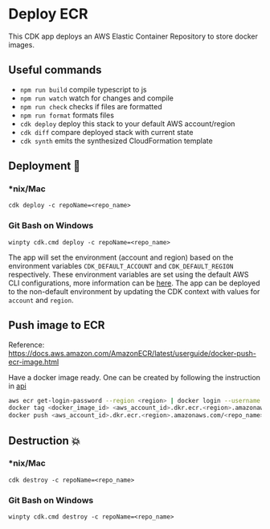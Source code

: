# Deploy ECR

This CDK app deploys an AWS Elastic Container Repository to store docker images.

## Useful commands

- `npm run build` compile typescript to js
- `npm run watch` watch for changes and compile
- `npm run check` checks if files are formatted
- `npm run format` formats files
- `cdk deploy` deploy this stack to your default AWS account/region
- `cdk diff` compare deployed stack with current state
- `cdk synth` emits the synthesized CloudFormation template

## Deployment :rocket:

### \*nix/Mac

`cdk deploy -c repoName=<repo_name>`

### Git Bash on Windows

`winpty cdk.cmd deploy -c repoName=<repo_name>`

The app will set the environment (account and region) based on the environment variables `CDK_DEFAULT_ACCOUNT` and `CDK_DEFAULT_REGION` respectively. These environment variables are set using the default AWS CLI configurations, more information can be [here](https://docs.aws.amazon.com/cdk/v2/guide/environments.html). The app can be deployed to the non-default environment by updating the CDK context with values for `account` and `region`.

## Push image to ECR

Reference: https://docs.aws.amazon.com/AmazonECR/latest/userguide/docker-push-ecr-image.html

Have a docker image ready. One can be created by following the instruction in [api](../api/README.md)

```Bash
aws ecr get-login-password --region <region> | docker login --username AWS --password-stdin <aws_account_id>.dkr.ecr.<region>.amazonaws.com
docker tag <docker_image_id> <aws_account_id>.dkr.ecr.<region>.amazonaws.com/<repo_name>:<new_tag_name>
docker push <aws_account_id>.dkr.ecr.<region>.amazonaws.com/<repo_name>:<new_tag_name>
```

## Destruction :boom:

### \*nix/Mac

`cdk destroy -c repoName=<repo_name>`

### Git Bash on Windows

`winpty cdk.cmd destroy -c repoName=<repo_name>`
